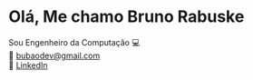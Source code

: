 # Olá, Me chamo Bruno Rabuske

Sou  Engenheiro da Computação 💻
<br/>:email: bubaodev@gmail.com
<br/>💼 <a href="https://www.linkedin.com/in/brunofrabuske/">LinkedIn</a>











